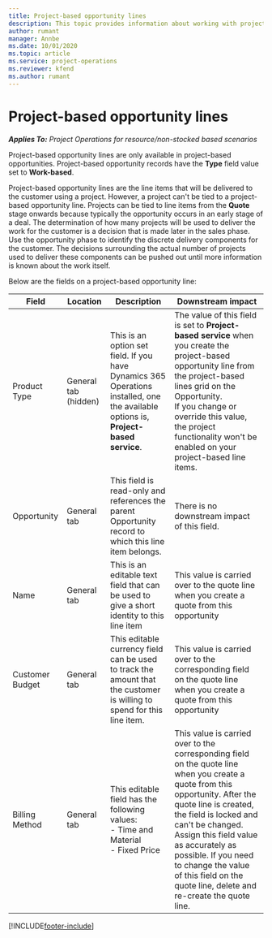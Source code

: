 ```yaml
---
title: Project-based opportunity lines
description: This topic provides information about working with project-based opportunity lines.
author: rumant
manager: Annbe
ms.date: 10/01/2020
ms.topic: article
ms.service: project-operations
ms.reviewer: kfend 
ms.author: rumant
---
```


# Project-based opportunity lines

_**Applies To:** Project Operations for resource/non-stocked based scenarios_


Project-based opportunity lines are only available in project-based opportunities. Project-based opportunity records have the **Type** field value set to **Work-based**.

Project-based opportunity lines are the line items that will be delivered to the customer using a project. However, a project can't be tied to a project-based opportunity line. Projects can be tied to line items from the **Quote** stage onwards because typically the opportunity occurs in an early stage of a deal. The determination of how many projects will be used to deliver the work for the customer is a decision that is made later in the sales phase. Use the opportunity phase to identify the discrete delivery components for the customer. The decisions surrounding the actual number of projects used to deliver these components can be pushed out until more information is known about the work itself.

Below are the fields on a project-based opportunity line:

| **Field** | **Location** | **Description** | **Downstream impact** |
| --- | --- | --- | --- |
| Product Type | General tab (hidden) | This is an option set field. If you have Dynamics 365 Operations installed, one the available options is, **Project-based service**.  | The value of this field is set to **Project-based service** when you create the project-based opportunity line from the project-based lines grid on the Opportunity. <br> If you change or override this value, the project functionality won't be enabled on your project-based line items. |
| Opportunity | General tab | This field is read-only and references the parent Opportunity record to which this line item belongs. | There is no downstream impact of this field. |
| Name | General tab | This is an editable text field that can be used to give a short identity to this line item | This value is carried over to the quote line when you create a quote from this opportunity |
| Customer Budget | General tab | This editable currency field can be used to track the amount that the customer is willing to spend for this line item. | This value is carried over to the corresponding field on the quote line when you create a quote from this opportunity |
| Billing Method | General tab | This editable field has the following values:</br>- Time and Material</br>- Fixed Price | This value is carried over to the corresponding field on the quote line when you create a quote from this opportunity. After the quote line is created, the field is locked and can't be changed. Assign this field value as accurately as possible. If you need to change the value of this field on the quote line, delete and re-create the quote line. |


[!INCLUDE[footer-include](../includes/footer-banner.md)]